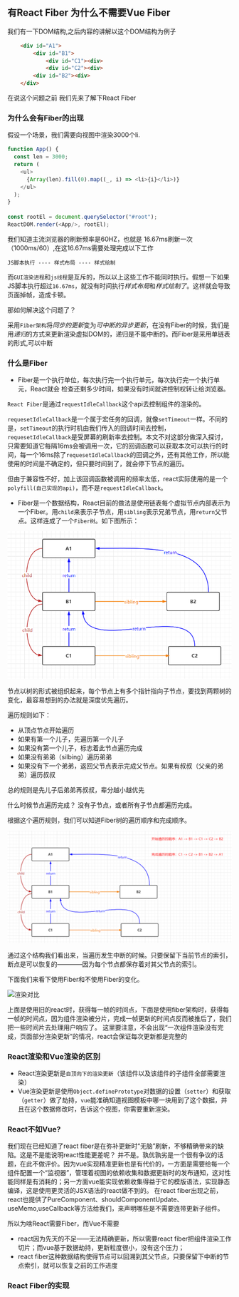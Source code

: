 ## 有React Fiber 为什么不需要Vue Fiber
我们有一下DOM结构,之后内容的讲解以这个DOM结构为例子

```html
    <div id="A1">
        <div id="B1">
            <div id="C1"><div>
            <div id="C2"><div>
        <div id="B2"><div>
    </div>
```

在说这个问题之前 我们先来了解下React Fiber

### 为什么会有Fiber的出现
假设一个场景，我们需要向视图中渲染3000个li.

```javascript
function App() {
  const len = 3000;
  return (
    <ul>
      {Array(len).fill(0).map((_, i) => <li>{i}</li>)}
    </ul>
  );
}

const rootEl = document.querySelector("#root");
ReactDOM.render(<App/>, rootEl);  
```
我们知道主流浏览器的刷新频率是60HZ，也就是 16.67ms刷新一次（1000ms/60）,在这16.67ms需要处理完成以下工作

```
JS脚本执行 ---- 样式布局 ---- 样式绘制
```
而`GUI渲染进程`和`js线程`是互斥的，所以以上这些工作不能同时执行。假想一下如果JS脚本执行超过`16.67ms`，就没有时间执行*样式布局*和*样式绘制了*。这样就会导致页面掉帧，造成卡顿。

那如何解决这个问题了？

采用`Fiber架构`将*同步的更新*变为*可中断的异步更新*，在没有Fiber的时候，我们是用*递归*的方式来更新渲染虚拟DOM的，递归是不能中断的。而Fiber是采用单链表的形式,可以中断



### 什么是Fiber

* Fiber是一个执行单位，每次执行完一个执行单元，每次执行完一个执行单元，React就会
检查还剩多少时间，如果没有时间就讲控制权转让给浏览器。

`React Fiber`是通过`requestIdleCallback`这个api去控制组件的渲染的。

`requesetIdleCallback`是一个属于宏任务的回调，就像`setTimeout`一样。不同的是，`setTimeout`的执行时机由我们传入的回调时间去控制，`requesetIdleCallback`是受屏幕的刷新率去控制。本文不对这部分做深入探讨，只需要知道它每隔16ms会被调用一次，它的回调函数可以获取本次可以执行的时间，每一个16ms除了`requesetIdleCallback`的回调之外，还有其他工作，所以能使用的时间是不确定的，但只要时间到了，就会停下节点的遍历。

但由于兼容性不好，加上该回调函数被调用的频率太低，react实际使用的是一个`polyfill(自己实现的api)`，而不是`requestIdleCallback`。


* Fiber是一个数据结构，React目前的做法是使用链表每个虚拟节点内部表示为一个Fiber。用`child`来表示子节点，用`sibling`表示兄弟节点，用`return`父节点。这样连成了一个`Fiber树`。如下图所示：

![fiber树]('./../fiber.png)

节点以树的形式被组织起来，每个节点上有多个指针指向子节点，要找到两颗树的变化，最容易想到的办法就是深度优先遍历。

遍历规则如下：

* 从顶点节点开始遍历
* 如果有第一个儿子，先遍历第一个儿子
* 如果没有第一个儿子，标志着此节点遍历完成
* 如果没有弟弟（silbing）遍历弟弟
* 如果没有下一个弟弟，返回父节点表示完成父节点。如果有叔叔（父亲的弟弟）遍历叔叔

总的规则是先儿子后弟弟再叔叔，辈分越小越优先

什么时候节点遍历完成？
没有子节点，或者所有子节点都遍历完成。

根据这个遍历规则，我们可以知道Fiber树的遍历顺序和完成顺序。

![fiber树遍历]('../../fiber1.png)

通过这个结构我们看出来，当遍历发生中断的时候。只要保留下当前节点的索引，断点是可以恢复的————因为每个节点都保存着对其父节点的索引。

下面我们来看下使用Fiber和不使用Fiber的变化。

![渲染对比](https://p3-juejin.byteimg.com/tos-cn-i-k3u1fbpfcp/507ed24025594537b6548df1f1b000d8~tplv-k3u1fbpfcp-zoom-in-crop-mark:3024:0:0:0.awebp)


上面是使用旧的react时，获得每一帧的时间点，下面是使用fiber架构时，获得每一帧的时间点，因为组件渲染被分片，完成一帧更新的时间点反而被推后了，我们把一些时间片去处理用户响应了。
这里要注意，不会出现“一次组件渲染没有完成，页面部分渲染更新”的情况，react会保证每次更新都是完整的


### React渲染和Vue渲染的区别

* React渲染更新是`自顶向下的渲染更新`（该组件以及该组件的子组件全部需要渲染）
* Vue渲染更新是使用`Object.definePrototype`对数据的设置（`setter`）和获取（`getter`）做了劫持，`vue`能准确知道视图模板中哪一块用到了这个数据，并且在这个数据修改时，告诉这个视图，你需要重新渲染。


### React不如Vue?
我们现在已经知道了react fiber是在弥补更新时“无脑”刷新，不够精确带来的缺陷。这是不是能说明react性能更差呢？
并不是。孰优孰劣是一个很有争议的话题，在此不做评价。因为vue实现精准更新也是有代价的，一方面是需要给每一个组件配置一个“监视器”，管理着视图的依赖收集和数据更新时的发布通知，这对性能同样是有消耗的；另一方面vue能实现依赖收集得益于它的模版语法，实现静态编译，这是使用更灵活的JSX语法的react做不到的。
在react fiber出现之前，react也提供了PureComponent、shouldComponentUpdate、useMemo,useCallback等方法给我们，来声明哪些是不需要连带更新子组件。

所以为啥React需要Fiber，而Vue不需要

* react因为先天的不足——无法精确更新，所以需要react fiber把组件渲染工作切片；而vue基于数据劫持，更新粒度很小，没有这个压力；
* react fiber这种数据结构使得节点可以回溯到其父节点，只要保留下中断的节点索引，就可以恢复之前的工作进度

### React Fiber的实现





